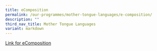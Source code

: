 ```yaml
---
title: eComposition
permalink: /our-programmes/mother-tongue-languages/e-composition/
description: ""
third_nav_title: Mother Tongue Languages
variant: markdown
---
```


 [Link for eComposition](https://www.ezhishi.net/ACSPebook2022/)   